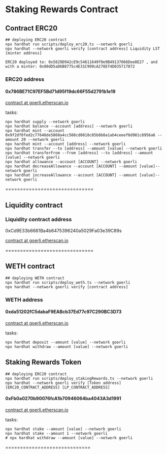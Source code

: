 # Staking Rewards Contract

## Contract ERC20

```shell
## deploying ERC20 contract
npx hardhat run scripts/deploy_erc20.ts --network goerli
npx hardhat --network goerli verify [contract address] Liquidity LST [minter address]
```

```shell
ERC20 deployed to: 0x5829D942cE9c54611649f0e9B49137066Dee8E27 , and with a minter: 0x80dD5aD6B8775c4E31C999cA278Ef4D035717872
```

### ERC20 address

#### 0x786BE71C97EF5Bd71d95f19dc66F55d2791b1e19

[contract at goerli.etherscan.io](https://goerli.etherscan.io/address/0x5829D942cE9c54611649f0e9B49137066Dee8E27)


tasks:

```shell
npx hardhat supply --network goerli
npx hardhat balance --account [address] --network goerli
npx hardhat mint --account 0x9f2df0fed2c77648de5860a4cc508cd0818c85b8b8a1ab4ceeef8d981c8956a6 --amount 20 --network goerli
npx hardhat mint --account [address] --network goerli
npx hardhat transfer --to [address] --amount [value] --network goerli
npx hardhat transferFrom --from [address] --to [address] --amount [value] --network goerli
npx hardhat allowance --account [ACCOUNT] --network goerli
npx hardhat decreaseAllowance --account [ACCOUNT] --amount [value]--network goerli
npx hardhat increaseAllowance --account [ACCOUNT] --amount [value]--network goerli

```

==============================

## Liquidity contract

### Liquidity contract address

0xCd9E33b6681Ba4b6475396240a5029Fa03e39C89s

[contract at goerli.etherscan.io](https://goerli.etherscan.io/address/0xCd9E33b6681Ba4b6475396240a5029Fa03e39C89)

==============================

## WETH contract

```shell
## deploying WETH contract
npx hardhat run scripts/deploy_weth.ts --network goerli
npx hardhat --network goerli verify [contract address]
```

### WETH address

#### 0xda51202fC5dabaF9EABcb37Ed77c97C290BC3D73

[contract at goerli.etherscan.io](https://goerli.etherscan.io/address/0xda51202fC5dabaF9EABcb37Ed77c97C290BC3D73#code)

tasks:

```shell
npx hardhat deposit --amount [value] --network goerli
npx hardhat withdraw --amount [value] --network goerli
```

## Staking Rewards Token

```shell
## deploying ERC20 contract
npx hardhat run scripts/deploy_stakingRewards.ts --network goerli
npx hardhat --network goerli verify [Token address] [ERC20_CONTRACT_ADDRESS] [LP_CONTRACT_ADDRESS]
```
#### 0xFb0a0270b90076fcA1b70946064ba4043A3d1991

[contract at goerli.etherscan.io](https://goerli.etherscan.io/address/0xFb0a0270b90076fcA1b70946064ba4043A3d1991#code)

tasks:

```shell
npx hardhat stake --amount [value] --network goerli
npx hardhat stake --amount 1 --network goerli
# npx hardhat withdraw --amount [value] --network goerli
```
=============================